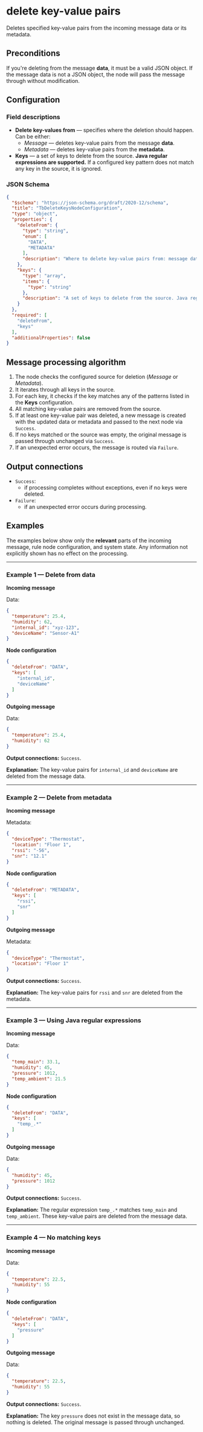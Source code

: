 # delete key-value pairs

Deletes specified key-value pairs from the incoming message data or its metadata.

## Preconditions

If you're deleting from the message **data**, it must be a valid JSON object. If the message data is not a JSON object, the node will pass the message through without modification.

## Configuration

### Field descriptions

* **Delete key-values from** — specifies where the deletion should happen. Can be either:
    * *Message* — deletes key-value pairs from the message **data**.
    * *Metadata* — deletes key-value pairs from the **metadata**.
* **Keys** — a set of keys to delete from the source. **Java regular expressions are supported.** If a configured key pattern does not match any key in the source, it is ignored.

### JSON Schema

```json
{
  "$schema": "https://json-schema.org/draft/2020-12/schema",
  "title": "TbDeleteKeysNodeConfiguration",
  "type": "object",
  "properties": {
    "deleteFrom": {
      "type": "string",
      "enum": [
        "DATA",
        "METADATA"
      ],
      "description": "Where to delete key-value pairs from: message data or metadata."
    },
    "keys": {
      "type": "array",
      "items": {
        "type": "string"
      },
      "description": "A set of keys to delete from the source. Java regular expressions are supported."
    }
  },
  "required": [
    "deleteFrom",
    "keys"
  ],
  "additionalProperties": false
}
```

## Message processing algorithm

1. The node checks the configured source for deletion (*Message* or *Metadata*).
2. It iterates through all keys in the source.
3. For each key, it checks if the key matches any of the patterns listed in the **Keys** configuration.
4. All matching key-value pairs are removed from the source.
5. If at least one key-value pair was deleted, a new message is created with the updated data or metadata and passed to the next node via `Success`.
6. If no keys matched or the source was empty, the original message is passed through unchanged via `Success`.
7. If an unexpected error occurs, the message is routed via `Failure`.

## Output connections

* `Success`:
    * if processing completes without exceptions, even if no keys were deleted.
* `Failure`:
    * if an unexpected error occurs during processing.

## Examples

The examples below show only the **relevant** parts of the incoming message, rule node configuration, and system state. Any information not explicitly shown has no effect on the
processing.

-----

### Example 1 — Delete from data

**Incoming message**

Data:

```json
{
  "temperature": 25.4,
  "humidity": 62,
  "internal_id": "xyz-123",
  "deviceName": "Sensor-A1"
}
```

**Node configuration**

```json
{
  "deleteFrom": "DATA",
  "keys": [
    "internal_id",
    "deviceName"
  ]
}
```

**Outgoing message**

Data:

```json
{
  "temperature": 25.4,
  "humidity": 62
}
```

**Output connections:** `Success`.

**Explanation:** The key-value pairs for `internal_id` and `deviceName` are deleted from the message data.

-----

### Example 2 — Delete from metadata

**Incoming message**

Metadata:

```json
{
  "deviceType": "Thermostat",
  "location": "Floor 1",
  "rssi": "-56",
  "snr": "12.1"
}
```

**Node configuration**

```json
{
  "deleteFrom": "METADATA",
  "keys": [
    "rssi",
    "snr"
  ]
}
```

**Outgoing message**

Metadata:

```json
{
  "deviceType": "Thermostat",
  "location": "Floor 1"
}
```

**Output connections:** `Success`.

**Explanation:** The key-value pairs for `rssi` and `snr` are deleted from the metadata.

-----

### Example 3 — Using Java regular expressions

**Incoming message**

Data:

```json
{
  "temp_main": 33.1,
  "humidity": 45,
  "pressure": 1012,
  "temp_ambient": 21.5
}
```

**Node configuration**

```json
{
  "deleteFrom": "DATA",
  "keys": [
    "temp_.*"
  ]
}
```

**Outgoing message**

Data:

```json
{
  "humidity": 45,
  "pressure": 1012
}
```

**Output connections:** `Success`.

**Explanation:** The regular expression `temp_.*` matches `temp_main` and `temp_ambient`. These key-value pairs are deleted from the message data.

-----

### Example 4 — No matching keys

**Incoming message**

Data:

```json
{
  "temperature": 22.5,
  "humidity": 55
}
```

**Node configuration**

```json
{
  "deleteFrom": "DATA",
  "keys": [
    "pressure"
  ]
}
```

**Outgoing message**

Data:

```json
{
  "temperature": 22.5,
  "humidity": 55
}
```

**Output connections:** `Success`.

**Explanation:** The key `pressure` does not exist in the message data, so nothing is deleted. The original message is passed through unchanged.
